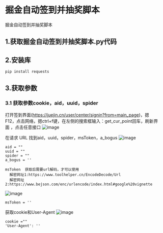 # 掘金自动签到并抽奖脚本
掘金自动签到并抽奖脚本

## 1.获取掘金自动签到并抽奖脚本.py代码

## 2.安装库
```
pip install requests
```

## 3.获取参数

### 3.1 获取参数cookie，aid，uuid，spider
打开签到界面(https://juejin.cn/user/center/signin?from=main_page)，摁F12，点击网络，摁ctrl+f键，在左侧的搜索框输入：get_cur_point回车，刷新界面 ，点击任意接口
![image](https://github.com/user-attachments/assets/fc3db9e9-9126-41b8-8a6d-7379a6d748b8)


在请求 URL 找到aid，uuid，spider，msToken，a_bogus
![image](https://github.com/user-attachments/assets/7836d9dd-0587-4167-b9c2-17198a0b61f1)
```
aid = ""
uuid = ""
spider = ""
a_bogus = ''
```
```
msToken  获取后需要url解码，才可以使用
  解密网址1:https://www.toolhelper.cn/EncodeDecode/Url
  解密网址2:https://www.bejson.com/enc/urlencode/index.html#google%20vignette
```
![image](https://github.com/user-attachments/assets/8dc61afb-e381-4635-9b08-d45d793e007e)
```
msToken = ''
```
获取cookie和User-Agent
![image](https://github.com/user-attachments/assets/9defea05-992b-4b84-91e6-378d301bf4d1)
```
cookie =""
'User-Agent': ''
```

